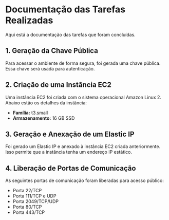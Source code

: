 # Documentação das Tarefas Realizadas

Aqui está a documentação das tarefas que foram concluídas.

## 1. Geração da Chave Pública

Para acessar o ambiente de forma segura, foi gerada uma chave pública. Essa chave será usada para autenticação.

## 2. Criação de uma Instância EC2

Uma instância EC2 foi criada com o sistema operacional Amazon Linux 2. Abaixo estão os detalhes da instância:
- **Família:** t3.small
- **Armazenamento:** 16 GB SSD

## 3. Geração e Anexação de um Elastic IP

Foi gerado um Elastic IP e anexado à instância EC2 criada anteriormente. Isso permite que a instância tenha um endereço IP estático.

## 4. Liberação de Portas de Comunicação

As seguintes portas de comunicação foram liberadas para acesso público:
- Porta 22/TCP
- Porta 111/TCP e UDP
- Porta 2049/TCP/UDP
- Porta 80/TCP
- Porta 443/TCP
